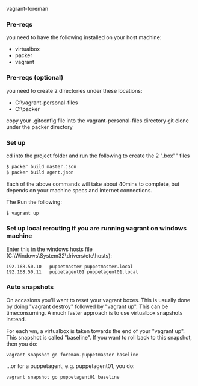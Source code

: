 vagrant-foreman


### Pre-reqs

you need to have the following installed on your host machine:

* virtualbox
* packer
* vagrant


### Pre-reqs (optional)

you need to create 2 directories under these locations:

* C:\vagrant-personal-files
* C:\packer

copy your .gitconfig file into the vagrant-personal-files directory
git clone under the packer directory 


### Set up

cd into the project folder and run the following to create the 2 ".box"" files

```sh
$ packer build master.json
$ packer build agent.json
```
Each of the above commands will take about 40mins to complete, but depends on your machine specs and internet connections. 

The Run the following:

```sh
$ vagrant up
``` 





### Set up local rerouting if you are running vagrant on windows machine

Enter this in the windows hosts file (C:\Windows\System32\drivers\etc\hosts):

```
192.168.50.10   puppetmaster puppetmaster.local
192.168.50.11   puppetagent01 puppetagent01.local
```


### Auto snapshots

On accasions you'll want to reset your vagrant boxes. This is usually done by doing "vagrant destroy" followed by "vagrant up". This can be timeconsuming. A much faster approach is to use virtualbox snapshots instead. 


For each vm, a virtualbox is taken towards the end of your "vagrant up". This snapshot is called "baseline". If you want to roll back to this snapshot, then you do:

```
vagrant snapshot go foreman-puppetmaster baseline
```

...or for a puppetagent, e.g. puppetagent01, you do:

```
vagrant snapshot go puppetagent01 baseline
```